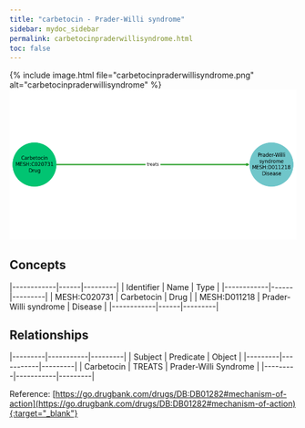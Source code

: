 ```yaml
---
title: "carbetocin - Prader-Willi syndrome"
sidebar: mydoc_sidebar
permalink: carbetocinpraderwillisyndrome.html
toc: false 
---
```


{% include image.html file="carbetocinpraderwillisyndrome.png" alt="carbetocinpraderwillisyndrome" %}![Path Visualization](/images/carbetocinpraderwillisyndrome.png)

## Concepts

|------------|------|---------|
| Identifier | Name | Type    |
|------------|------|---------|
| MESH:C020731 | Carbetocin | Drug |
| MESH:D011218 | Prader-Willi syndrome | Disease |
|------------|------|---------|

## Relationships

|---------|-----------|---------|
| Subject | Predicate | Object  |
|---------|-----------|---------|
| Carbetocin | TREATS | Prader-Willi Syndrome |
|---------|-----------|---------|

Reference: [https://go.drugbank.com/drugs/DB:DB01282#mechanism-of-action](https://go.drugbank.com/drugs/DB:DB01282#mechanism-of-action){:target="_blank"}